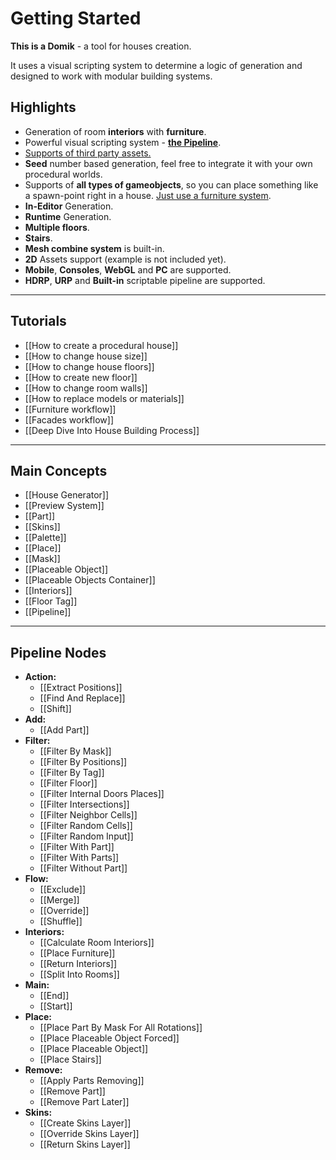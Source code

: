 # **Getting Started**

**This is a Domik** - a tool for houses creation.  

It uses a visual scripting system to determine a logic of generation and designed to work with modular building systems. 
## **Highlights**
- Generation of room **interiors** with **furniture**.
- Powerful visual scripting system - [**the Pipeline**](Introduction%20to%20the%20Pipeline.md).
- [Supports of third party assets.](How%20to%20replace%20models%20or%20materials.md)
- **Seed** number based generation, feel free to integrate it with your own procedural worlds.
- Supports of **all types of gameobjects**, so you can place something like a spawn-point right in a house. [Just use a furniture system](Furniture%20workflow.md).
- **In-Editor** Generation.
- **Runtime** Generation.
- **Multiple floors**.
- **Stairs**.
- **Mesh combine system** is built-in.
- **2D** Assets support (example is not included yet).
- **Mobile**, **Consoles**, **WebGL** and **PC** are supported.
- **HDRP**, **URP** and **Built-in** scriptable pipeline are supported.

---

## Tutorials
- [[How to create a procedural house]]
- [[How to change house size]]
- [[How to change house floors]]
- [[How to create new floor]]
- [[How to change room walls]]
- [[How to replace models or materials]]
- [[Furniture workflow]]
- [[Facades workflow]]
- [[Deep Dive Into House Building Process]]

---

## Main Concepts
- [[House Generator]]
- [[Preview System]]
- [[Part]]
- [[Skins]]
- [[Palette]]
- [[Place]]
- [[Mask]]
- [[Placeable Object]]
- [[Placeable Objects Container]]
- [[Interiors]]
- [[Floor Tag]]
- [[Pipeline]]

---

## Pipeline Nodes

- **Action:**
	- [[Extract Positions]]
	- [[Find And Replace]]
	- [[Shift]]
- **Add:**
	- [[Add Part]]
- **Filter:**
	- [[Filter By Mask]]
	- [[Filter By Positions]]
	- [[Filter By Tag]]
	- [[Filter Floor]]
	- [[Filter Internal Doors Places]]
	- [[Filter Intersections]]
	- [[Filter Neighbor Cells]]
	- [[Filter Random Cells]]
	- [[Filter Random Input]]
	- [[Filter With Part]]
	- [[Filter With Parts]]
	- [[Filter Without Part]]
- **Flow:**
	- [[Exclude]]
	- [[Merge]]
	- [[Override]]
	- [[Shuffle]]
- **Interiors:**
	- [[Calculate Room Interiors]]
	- [[Place Furniture]]
	- [[Return Interiors]]
	- [[Split Into Rooms]]
- **Main:**
	- [[End]]
	- [[Start]]
- **Place:**
	- [[Place Part By Mask For All Rotations]]
	- [[Place Placeable Object Forced]]
	- [[Place Placeable Object]]
	- [[Place Stairs]]
- **Remove:**
	- [[Apply Parts Removing]]
	- [[Remove Part]]
	- [[Remove Part Later]]
- **Skins:**
	- [[Create Skins Layer]]
	- [[Override Skins Layer]]
	- [[Return Skins Layer]]

